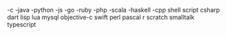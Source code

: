 -c
-java
-python
-js
-go
-ruby
-php
-scala
-haskell
-cpp
shell script
csharp
dart
lisp
lua
mysql
objective-c
swift
perl
pascal
r
scratch
smalltalk
typescript
